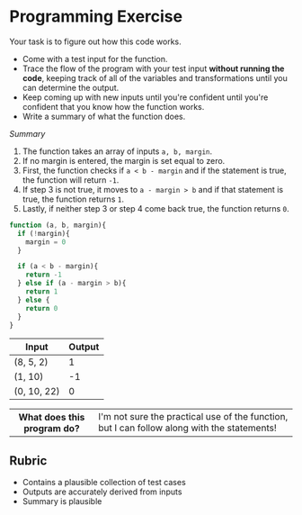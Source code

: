 # Programming Exercise

Your task is to figure out how this code works.

* Come with a test input for the function.
* Trace the flow of the program with your test input **without running the code**, keeping track of all of the variables and transformations until you can determine the output.
* Keep coming up with new inputs until you're confident until you're confident that you know how the function works.
* Write a summary of what the function does.

*Summary*
1) The function takes an array of inputs `a, b, margin`. 
2) If no margin is entered, the margin is set equal to zero.
3) First, the function checks if `a < b - margin` and if the statement is true, the function will return `-1`.
4) If step 3 is not true, it moves to `a - margin > b` and if that statement is true, the function returns `1`.
5) Lastly, if neither step 3 or step 4 come back true, the function returns `0`. 

```js
function (a, b, margin){
  if (!margin){
    margin = 0
  }

  if (a < b - margin){
    return -1
  } else if (a - margin > b){
    return 1
  } else {
    return 0
  }
}
```

| Input       | Output |
| ----------- | ------ |
| (8, 5, 2)   |   1    |
| (1, 10)     |  -1    | 
| (0, 10, 22) |   0    | 

<table>
  <tr>
    <th>What does this program do?</th>
    <td>I'm not sure the practical use of the function, but I can follow along with the statements!</td>
  </tr>
</table>

## Rubric

* Contains a plausible collection of test cases
* Outputs are accurately derived from inputs
* Summary is plausible
